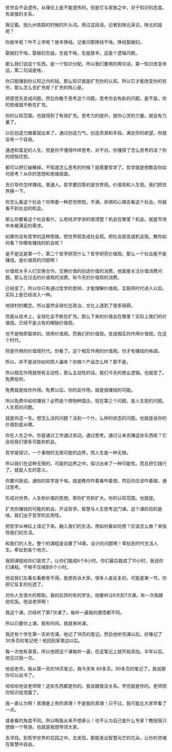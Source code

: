 贫穷会不会遗传。从理论上是不能遗传的。但是它与家族之中，对于知识的态度。有直接的关系。

我记着。拍九州铁路的时候的片头词。用过这段话。记者到陕北采访。陕北的娃呢？

你放羊呢？咋不上学呢？放羊挣钱。记者问那挣钱干啥。挣钱娶媳妇。

娶媳妇干啥。娶媳妇生娃。生娃干啥。生娃放羊。这是个逻辑问题。

那么我们说这个东西。是一个知识分配。所以我们要用的两句话，第一知识改变命运，第二句话是啥，

你只能赚到你认知之内的钱。那么知识就是扩充你的认知。所以它才能改变你的贫穷，那么怎么去扩充呢？扩充的核心是。

把感觉先变成问题。然后你敢于思考这个问题。思考你会有新的问题。是不是。你的思维就不断在扩充。

你的认知范围。也就得到了有效扩充。思考力的提升。就你心灵的力量。就会有力量了。

以后创造力跟着就出来了。通过创造力气。创造资源和手段。满足你的欲望。你就会有一个自由。

通透和富足的人生。但是你不懂得咋样思考，对不对。你懂得了怎么思考的话？你的烦恼忧愁。

都可以把它破解掉。不知道怎么思考的时候？就需要哲学了。哲学就是想教会你如何思考？从你的思想和思维层面。

去引导你怎样赚钱。普通人。哲学要回答的是世界观。价值观和人生观。我们把世界换一下。

你怎么看这个社会？你带着一种悲伤愤怒。不满。非绑的心理去看这个社会。你就看不到社会的机会。

那么你要看这个社会看什。么呢经济学讲的很清楚？机会在哪里？机会。就是市场中未被满足的需求。

如果你没有哲学的这种思维。把世界观变成社会观。把社会观变成机会观。教你如何看？你哪有赚钱的机会呢？

是不是这是第一个，第二个哲学研究什么？哲学研究价值观。那么一个社会能不能赚钱。是价值观的问题啊！

价值观关乎人们交换合作。交换价值的创造价值的消费。他直接关注价值消费问题。那么在过去的价值观的消费。和今天的价值观的消费。

已经变了。所以你只有通过哲学的思辨，才能理解价值观。互联网时代进入以后。实际上是已经进入一种。

地球村的概念。所以虽然全球化在政治，文化上遇到了很多阻碍。

但是从技术上，全球化会不断在扩充。那么下来的价值会在哪里？实际上我们的价值观。已经不是占有的稀缺价值观。

也不是物质载体的。效用价值观。而我们的价值观。变成相互的作用价值观。在这个时代。

将是作用的价值观时代。你看了。这个相互作用的价值观。你才有赚钱的格调。

所以，并不是说你如何把人骗来？你搞个产品怎么样？那不是。

所以相互作用就带有主动性，那么主动性的话。我们今天的商业逻辑。也就变了。免费给你。

免费就是给你作用。免费以后。你的反作用。就是我赚钱的可能。

所以免费中如何赚钱？必然是个跨物种国企。现在第三个问题，是人生观的问题。人生观的问题。

就是你这一生。想怎么活的问题？活到一个什。么样的状态的问题。也就是说你的价值到底从哪。

你在人生之中。你是通过工作通过劳动。通过思考。通过让来去赚这些东西呢？它会给我们很多可能和机会。

哲学是探讨。一个事物的无限可能的边界。而人生是一种无限。

所以我们在这种无限的，可能的边界之中。探讨出来了一种可能性。而且把它践行了。就是人生的意义。

你要问我说。通俗的哲学是干啥。就是教你咋着看咋着想。然后你应该咋着做。通过思考。

形成对世界。人生和价值的思想。帮你扩充和扩大。你的认知范围。也就是。

扩充你赚钱的可能的机会。开设哲学。智慧与人生思考这门课。这个课的目的是啥。我们出于哲学的实用性。

把哲学从神坛上请记下来。融入我们的生活。用如何看如何想？应该怎么做？来指导我们的生活。

和我们的人生。整个的课程是设置了14章。设计的问题啊！牵扯到时代生活人生。牵扯到各个地方。

我把课程给你们录完了。让你们裁成6个8小时。你们最后裁成了10小时，我说你们课程。干嘛不压缩到6个小时。

他说我们左看右看都舍不得。我想告诉大家。很多人是反复的。可能是某一节。你把它反复的吃透了。

对你人生很大的帮助。我的后羿的有的学生。他要听过6次到7次课。有一次我跟他吃饭。他说老师啊！

我这个课。已经听了第7次课了。每听一遍我的感悟都不同。

所以只要你上课，我有时间。我就来听课。

我还有个学生第一天听完课，他记了18页的笔记。然后他听完课以后。好像记了30多页的笔记吧！他回到家里边以后。

每一次他有录音。所以他把这个课每听一遍，在这笔记上就开始添加。半年以后。他见过我一次。

他说老师。我从第一天的18页笔记，我今天有 80多页。90多页的笔记了。我说那你可以出书了。

哈哈哈他说老师呀！这些东西都是你的。我说跟我没关系。学完就是你的。老师把你知识给泄露了。

我一直认为啊！真理是上帝的真理！不是我的真理！只不过，我可能比大家早看了一点。

或者看的角度不同。所以啊我从来不想承认！也不认为自己是什么专家？教授我只想做一个导游。也就是我想带领大家。

去寻找。到哲学世界的花园之中。去发现。那能发出智慧光芒的花朵。让你的灵魂在智慧中自由。